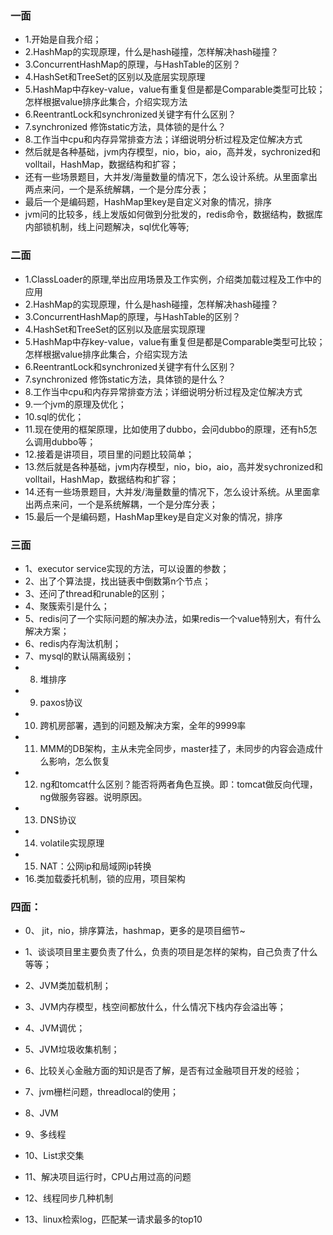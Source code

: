 ### 一面
- 1.开始是自我介绍；
- 2.HashMap的实现原理，什么是hash碰撞，怎样解决hash碰撞？
- 3.ConcurrentHashMap的原理，与HashTable的区别？
- 4.HashSet和TreeSet的区别以及底层实现原理
- 5.HashMap中存key-value，value有重复但是都是Comparable类型可比较；怎样根据value排序此集合，介绍实现方法
- 6.ReentrantLock和synchronized关键字有什么区别？
- 7.synchronized 修饰static方法，具体锁的是什么？
- 8.工作当中cpu和内存异常排查方法；详细说明分析过程及定位解决方式
- 然后就是各种基础，jvm内存模型，nio，bio，aio，高并发，sychronized和volltail，HashMap，数据结构和扩容；
- 还有一些场景题目，大并发/海量数量的情况下，怎么设计系统。从里面拿出两点来问，一个是系统解耦，一个是分库分表；
- 最后一个是编码题，HashMap里key是自定义对象的情况，排序
- jvm问的比较多，线上发版如何做到分批发的，redis命令，数据结构，数据库内部锁机制，线上问题解决，sql优化等等;

### 二面
- 1.ClassLoader的原理,举出应用场景及工作实例，介绍类加载过程及工作中的应用
- 2.HashMap的实现原理，什么是hash碰撞，怎样解决hash碰撞？
- 3.ConcurrentHashMap的原理，与HashTable的区别？
- 4.HashSet和TreeSet的区别以及底层实现原理
- 5.HashMap中存key-value，value有重复但是都是Comparable类型可比较；怎样根据value排序此集合，介绍实现方法
- 6.ReentrantLock和synchronized关键字有什么区别？
- 7.synchronized 修饰static方法，具体锁的是什么？
- 8.工作当中cpu和内存异常排查方法；详细说明分析过程及定位解决方式
- 9.一个jvm的原理及优化；
- 10.sql的优化；
- 11.现在使用的框架原理，比如使用了dubbo，会问dubbo的原理，还有h5怎么调用dubbo等；
- 12.接着是讲项目，项目里的问题比较简单；
- 13.然后就是各种基础，jvm内存模型，nio，bio，aio，高并发sychronized和volltail，HashMap，数据结构和扩容；
- 14.还有一些场景题目，大并发/海量数量的情况下，怎么设计系统。从里面拿出两点来问，一个是系统解耦，一个是分库分表；
- 15.最后一个是编码题，HashMap里key是自定义对象的情况，排序

### 三面
- 1、executor service实现的方法，可以设置的参数；
- 2、出了个算法提，找出链表中倒数第n个节点；
- 3、还问了thread和runable的区别；
- 4、聚簇索引是什么；
- 5、redis问了一个实际问题的解决办法，如果redis一个value特别大，有什么解决方案；
- 6、redis内存淘汰机制；
- 7、mysql的默认隔离级别；
- 8. 堆排序
- 9. paxos协议
- 10. 跨机房部署，遇到的问题及解决方案，全年的9999率
- 11. MMM的DB架构，主从未完全同步，master挂了，未同步的内容会造成什么影响，怎么恢复
- 12. ng和tomcat什么区别？能否将两者角色互换。即：tomcat做反向代理，ng做服务容器。说明原因。
- 13. DNS协议
- 14. volatile实现原理
- 15. NAT：公网ip和局域网ip转换
- 16.类加载委托机制，锁的应用，项目架构

### 四面：
- 0、 jit，nio，排序算法，hashmap，更多的是项目细节~
- 1、谈谈项目里主要负责了什么，负责的项目是怎样的架构，自己负责了什么等等；
- 2、JVM类加载机制； 
  
- 3、JVM内存模型，栈空间都放什么，什么情况下栈内存会溢出等；
- 4、JVM调优；
- 5、JVM垃圾收集机制；
- 6、比较关心金融方面的知识是否了解，是否有过金融项目开发的经验；
- 7、jvm栅栏问题，threadlocal的使用；
- 8、JVM
- 9、多线程
- 10、List求交集
- 11、解决项目运行时，CPU占用过高的问题
- 12、线程同步几种机制
- 13、linux检索log，匹配某一请求最多的top10